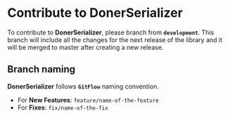 # Contribute to DonerSerializer
To contribute to **DonerSerializer**, please branch from **``development``**. This branch will include all the changes for the next release of the library and it will be merged to master after creating a new release.

## Branch naming
**DonerSerializer** follows **``GitFlow``** naming convention.
- For **New Features**: ``feature/name-of-the-feature``
- For **Fixes**: ``fix/name-of-the-fix``
